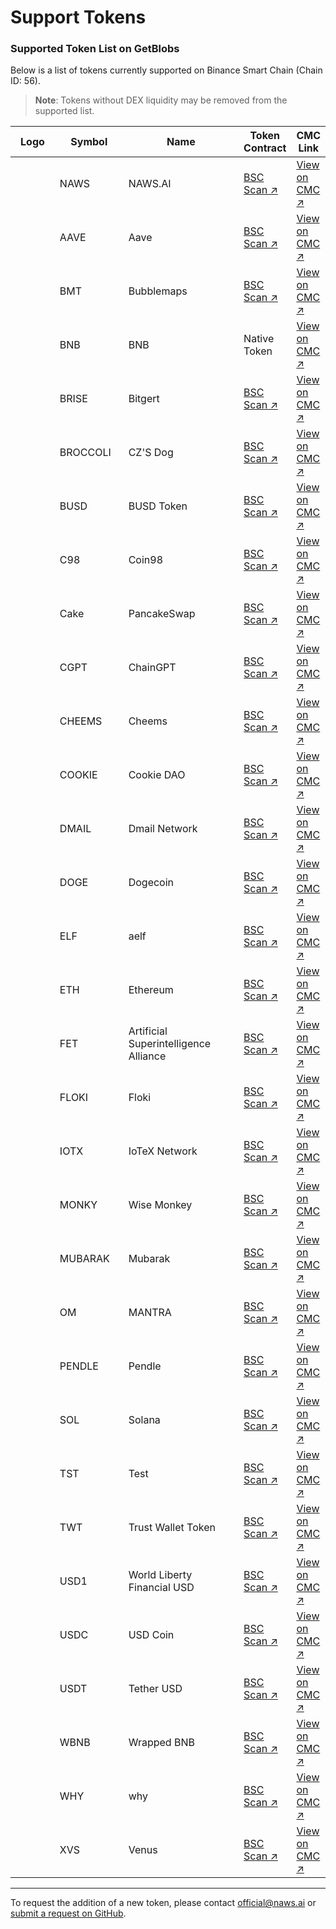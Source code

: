 # Support Tokens

### Supported Token List on GetBlobs

Below is a list of tokens currently supported on Binance Smart Chain (Chain ID: 56).

> **Note**: Tokens without DEX liquidity may be removed from the supported list.

<table><thead><tr><th width="87.5">Logo</th><th width="118">Symbol</th><th width="243.5">Name</th><th>Token Contract</th><th>CMC Link</th></tr></thead><tbody><tr><td><img src="https://camo.githubusercontent.com/05db8716fe1d07356b1f5426513c69a37215169a3f6727e874b580f60cab2f5a/68747470733a2f2f73332e61702d6e6f727468656173742d322e616d617a6f6e6177732e636f6d2f63646e2e6e6177732e61692f696d616765732f636f696e2d6c6f676f732f746f6b656e5f73796d626f6c735f6e6177732e706e67" alt="" data-size="line"></td><td>NAWS</td><td>NAWS.AI</td><td><a href="https://bscscan.com/token/0x726a54E04f394b6e44e58a2D7CB0fEc61361D10E">BSC Scan ↗</a></td><td><a href="https://coinmarketcap.com/currencies/naws-ai">View on CMC ↗</a></td></tr><tr><td><img src="https://camo.githubusercontent.com/8e10431de601ce667064f4e249e7569090c34d57d22b3e8b0d77431f086f1516/68747470733a2f2f73332e61702d6e6f727468656173742d322e616d617a6f6e6177732e636f6d2f63646e2e6e6177732e61692f696d616765732f636f696e2d6c6f676f732f746f6b656e5f73796d626f6c735f616176652e706e67" alt="" data-size="line"></td><td>AAVE</td><td>Aave</td><td><a href="https://bscscan.com/token/0xfb6115445bff7b52feb98650c87f44907e58f802">BSC Scan ↗</a></td><td><a href="https://coinmarketcap.com/currencies/aave">View on CMC ↗</a></td></tr><tr><td><img src="https://camo.githubusercontent.com/a52cf813e485d0006d59b831930af0454ed03d5d551353ab3aa3bbf8d18defd4/68747470733a2f2f73332e61702d6e6f727468656173742d322e616d617a6f6e6177732e636f6d2f63646e2e6e6177732e61692f696d616765732f636f696e2d6c6f676f732f746f6b656e5f73796d626f6c735f627562626c656d6170732e706e67" alt="" data-size="line"></td><td>BMT</td><td>Bubblemaps</td><td><a href="https://bscscan.com/token/0x7d814b9eD370Ec0a502EdC3267393bF62d891B62">BSC Scan ↗</a></td><td><a href="https://coinmarketcap.com/currencies/bubblemaps">View on CMC ↗</a></td></tr><tr><td><img src="https://camo.githubusercontent.com/08853cf09c7bd760fc1fcfe799a0df484a993d00c687ec4657f4499b95fcdaf0/68747470733a2f2f73332e61702d6e6f727468656173742d322e616d617a6f6e6177732e636f6d2f63646e2e6e6177732e61692f696d616765732f636f696e2d6c6f676f732f746f6b656e5f73796d626f6c735f77726170706564626e622e706e67" alt="" data-size="line"></td><td>BNB</td><td>BNB</td><td>Native Token</td><td><a href="https://coinmarketcap.com/currencies/bnb">View on CMC ↗</a></td></tr><tr><td><img src="https://camo.githubusercontent.com/9740af06f3fbf217e1f1241e0d24c29c7ae213fe8f93f1d2e3237e13c98d2787/68747470733a2f2f73332e61702d6e6f727468656173742d322e616d617a6f6e6177732e636f6d2f63646e2e6e6177732e61692f696d616765732f636f696e2d6c6f676f732f746f6b656e5f73796d626f6c735f626974726973652e737667" alt="" data-size="line"></td><td>BRISE</td><td>Bitgert</td><td><a href="https://bscscan.com/token/0x8FFf93E810a2eDaaFc326eDEE51071DA9d398E83">BSC Scan ↗</a></td><td><a href="https://coinmarketcap.com/currencies/bitrise-token">View on CMC ↗</a></td></tr><tr><td><img src="https://camo.githubusercontent.com/084b2609b7fbd6204d3f2c15bd577673a0ca90edeb8c9e0030ce6e9b97c16e38/68747470733a2f2f73332e61702d6e6f727468656173742d322e616d617a6f6e6177732e636f6d2f63646e2e6e6177732e61692f696d616765732f636f696e2d6c6f676f732f746f6b656e5f73796d626f6c735f637a73646f672e706e67" alt="" data-size="line"></td><td>BROCCOLI</td><td>CZ'S Dog</td><td><a href="https://bscscan.com/token/0x6d5AD1592ed9D6D1dF9b93c793AB759573Ed6714">BSC Scan ↗</a></td><td><a href="https://coinmarketcap.com/currencies/czsdog-broccoli">View on CMC ↗</a></td></tr><tr><td><img src="https://camo.githubusercontent.com/1e48c2fe4a70ffe797eeb22996077bc0359d3a0cae143225a701d9ff0f72cecd/68747470733a2f2f73332e61702d6e6f727468656173742d322e616d617a6f6e6177732e636f6d2f63646e2e6e6177732e61692f696d616765732f636f696e2d6c6f676f732f746f6b656e5f73796d626f6c735f627573642e706e67" alt="" data-size="line"></td><td>BUSD</td><td>BUSD Token</td><td><a href="https://bscscan.com/token/0xe9e7CEA3DedcA5984780Bafc599bD69ADd087D56">BSC Scan ↗</a></td><td><a href="https://coinmarketcap.com/currencies/binance-usd">View on CMC ↗</a></td></tr><tr><td><img src="https://camo.githubusercontent.com/857ef5577a7c899b76058d5efd219e52c3e9dc69e3efa85b49c8b6dddfb1b4c2/68747470733a2f2f73332e61702d6e6f727468656173742d322e616d617a6f6e6177732e636f6d2f63646e2e6e6177732e61692f696d616765732f636f696e2d6c6f676f732f746f6b656e5f73796d626f6c735f636f696e39382e706e67" alt="" data-size="line"></td><td>C98</td><td>Coin98</td><td><a href="https://bscscan.com/token/0xaEC945e04baF28b135Fa7c640f624f8D90F1C3a6">BSC Scan ↗</a></td><td><a href="https://coinmarketcap.com/currencies/coin98">View on CMC ↗</a></td></tr><tr><td><img src="https://camo.githubusercontent.com/83f62991712b7ab31a0fcf15eb6e5f9f5f0e60205ff727471f232957c439bf40/68747470733a2f2f73332e61702d6e6f727468656173742d322e616d617a6f6e6177732e636f6d2f63646e2e6e6177732e61692f696d616765732f636f696e2d6c6f676f732f746f6b656e5f73796d626f6c735f70616e63616b65737761702e737667" alt="" data-size="line"></td><td>Cake</td><td>PancakeSwap</td><td><a href="https://bscscan.com/token/0x0E09FaBB73Bd3Ade0a17ECC321fD13a19e81cE82">BSC Scan ↗</a></td><td><a href="https://coinmarketcap.com/currencies/pancakeswap">View on CMC ↗</a></td></tr><tr><td><img src="https://camo.githubusercontent.com/884b48fe8165f174fac0be27051ed65e7a8db545bc9390ef4ea855313f333673/68747470733a2f2f73332e61702d6e6f727468656173742d322e616d617a6f6e6177732e636f6d2f63646e2e6e6177732e61692f696d616765732f636f696e2d6c6f676f732f746f6b656e5f73796d626f6c735f636861696e6770742e706e67" alt="" data-size="line"></td><td>CGPT</td><td>ChainGPT</td><td><a href="https://bscscan.com/token/0x9840652DC04fb9db2C43853633f0F62BE6f00f98">BSC Scan ↗</a></td><td><a href="https://coinmarketcap.com/currencies/chaingpt">View on CMC ↗</a></td></tr><tr><td><img src="https://camo.githubusercontent.com/da98edff641490cf017600693b6c5180f1b00aba5e807765d4249e7850f5dc0a/68747470733a2f2f73332e61702d6e6f727468656173742d322e616d617a6f6e6177732e636f6d2f63646e2e6e6177732e61692f696d616765732f636f696e2d6c6f676f732f746f6b656e5f73796d626f6c735f636865656d732e706e67" alt="" data-size="line"></td><td>CHEEMS</td><td>Cheems</td><td><a href="https://bscscan.com/token/0x0DF0587216a4a1bB7d5082fdc491d93d2dD4B413">BSC Scan ↗</a></td><td><a href="https://coinmarketcap.com/currencies/cheems-pet">View on CMC ↗</a></td></tr><tr><td><img src="https://camo.githubusercontent.com/cd21514c4d60fbe34575f55b8885059a5492829a7e00fb3b1d5c6999874102bf/68747470733a2f2f73332e61702d6e6f727468656173742d322e616d617a6f6e6177732e636f6d2f63646e2e6e6177732e61692f696d616765732f636f696e2d6c6f676f732f746f6b656e5f73796d626f6c735f636f6f6b696564616f2e706e67" alt="" data-size="line"></td><td>COOKIE</td><td>Cookie DAO</td><td><a href="https://bscscan.com/token/0xC0041EF357B183448B235a8Ea73Ce4E4eC8c265F">BSC Scan ↗</a></td><td><a href="https://coinmarketcap.com/currencies/cookie">View on CMC ↗</a></td></tr><tr><td><img src="https://camo.githubusercontent.com/e96ddcf0f7f3d871c682b432914441513707f8f1121050116fb2cf6d958b1771/68747470733a2f2f73332e61702d6e6f727468656173742d322e616d617a6f6e6177732e636f6d2f63646e2e6e6177732e61692f696d616765732f636f696e2d6c6f676f732f746f6b656e5f73796d626f6c735f646d61696c2e737667" alt="" data-size="line"></td><td>DMAIL</td><td>Dmail Network</td><td><a href="https://bscscan.com/token/0xcc6f1e1b87cfcbe9221808d2d85c501aab0b5192">BSC Scan ↗</a></td><td><a href="https://coinmarketcap.com/currencies/dmail-network">View on CMC ↗</a></td></tr><tr><td><img src="https://camo.githubusercontent.com/db955ca085ec11bbcdf386948324da67dfbb806fac3141cb6b2e42b56700faf5/68747470733a2f2f73332e61702d6e6f727468656173742d322e616d617a6f6e6177732e636f6d2f63646e2e6e6177732e61692f696d616765732f636f696e2d6c6f676f732f746f6b656e5f73796d626f6c735f646f67652e706e67" alt="" data-size="line"></td><td>DOGE</td><td>Dogecoin</td><td><a href="https://bscscan.com/token/0xbA2aE424d960c26247Dd6c32edC70B295c744C43">BSC Scan ↗</a></td><td><a href="https://coinmarketcap.com/currencies/dogecoin">View on CMC ↗</a></td></tr><tr><td><img src="https://camo.githubusercontent.com/501ca7447b4d57eadd5f65d9465ddcb360b0a2ff861fe6fc0d8021e7d405dd23/68747470733a2f2f73332e61702d6e6f727468656173742d322e616d617a6f6e6177732e636f6d2f63646e2e6e6177732e61692f696d616765732f636f696e2d6c6f676f732f746f6b656e5f73796d626f6c735f61656c662e737667" alt=""></td><td>ELF</td><td>aelf</td><td><a href="https://bscscan.com/token/0xa3f020a5C92e15be13CAF0Ee5C95cF79585EeCC9">BSC Scan ↗</a></td><td><a href="https://coinmarketcap.com/currencies/aelf">View on CMC ↗</a></td></tr><tr><td><img src="https://camo.githubusercontent.com/2175d38880c8079606b63e59438bbec2df5f796cd510436619f426bdc1722af6/68747470733a2f2f73332e61702d6e6f727468656173742d322e616d617a6f6e6177732e636f6d2f63646e2e6e6177732e61692f696d616765732f636f696e2d6c6f676f732f746f6b656e5f73796d626f6c735f657468657265756d2e706e67" alt="" data-size="line"></td><td>ETH</td><td>Ethereum</td><td><a href="https://bscscan.com/token/0x2170Ed0880ac9A755fd29B2688956BD959F933F8">BSC Scan ↗</a></td><td><a href="https://coinmarketcap.com/currencies/ethereum">View on CMC ↗</a></td></tr><tr><td><img src="https://camo.githubusercontent.com/e60296f6df90afc07bc5435d0fc73f83c61849b9953a56a5eb711d13d2bab847/68747470733a2f2f73332e61702d6e6f727468656173742d322e616d617a6f6e6177732e636f6d2f63646e2e6e6177732e61692f696d616765732f636f696e2d6c6f676f732f746f6b656e5f73796d626f6c735f6172746966696369616c2e706e67" alt="" data-size="line"></td><td>FET</td><td>Artificial Superintelligence Alliance</td><td><a href="https://bscscan.com/token/0x031b41e504677879370e9dbcf937283a8691fa7f">BSC Scan ↗</a></td><td><a href="https://coinmarketcap.com/currencies/artificial-superintelligence-alliance">View on CMC ↗</a></td></tr><tr><td><img src="https://camo.githubusercontent.com/81fe771e0c65c04061b94acd4ae4ae99efe18c0d012553c65df160f66b9dea86/68747470733a2f2f73332e61702d6e6f727468656173742d322e616d617a6f6e6177732e636f6d2f63646e2e6e6177732e61692f696d616765732f636f696e2d6c6f676f732f746f6b656e5f73796d626f6c735f666c6f6b692e706e67" alt="" data-size="line"></td><td>FLOKI</td><td>Floki</td><td><a href="https://bscscan.com/token/0xfb5B838b6cfEEdC2873aB27866079AC55363D37E">BSC Scan ↗</a></td><td><a href="https://coinmarketcap.com/currencies/floki-inu">View on CMC ↗</a></td></tr><tr><td><img src="https://camo.githubusercontent.com/32ce9f275edfaee401a6a062adf2a402de73267aaef2a8fa5318c1858821d51e/68747470733a2f2f73332e61702d6e6f727468656173742d322e616d617a6f6e6177732e636f6d2f63646e2e6e6177732e61692f696d616765732f636f696e2d6c6f676f732f746f6b656e5f73796d626f6c735f696f7465782e737667" alt="" data-size="line"></td><td>IOTX</td><td>IoTeX Network</td><td><a href="https://bscscan.com/token/0x9678e42cebeb63f23197d726b29b1cb20d0064e5">BSC Scan ↗</a></td><td><a href="https://coinmarketcap.com/currencies/iotex">View on CMC ↗</a></td></tr><tr><td><img src="https://camo.githubusercontent.com/680f080a09494a293d9ad88a038a48e120f1fff009f7767261a23aff6e823efd/68747470733a2f2f73332e61702d6e6f727468656173742d322e616d617a6f6e6177732e636f6d2f63646e2e6e6177732e61692f696d616765732f636f696e2d6c6f676f732f746f6b656e5f73796d626f6c735f776973656d6f6e6b65792e706e67" alt="" data-size="line"></td><td>MONKY</td><td>Wise Monkey</td><td><a href="https://bscscan.com/token/0x59E69094398AfbEA632F8Bd63033BdD2443a3Be1">BSC Scan ↗</a></td><td><a href="https://coinmarketcap.com/currencies/wise-monkey">View on CMC ↗</a></td></tr><tr><td><img src="https://camo.githubusercontent.com/441d37b1adc5e4135e84e0c1ff28d9c1d3ec93ca11640aac68ca73b07681dd94/68747470733a2f2f73332e61702d6e6f727468656173742d322e616d617a6f6e6177732e636f6d2f63646e2e6e6177732e61692f696d616765732f636f696e2d6c6f676f732f746f6b656e5f73796d626f6c735f6d7562726172616b2e706e67" alt="" data-size="line"></td><td>MUBARAK</td><td>Mubarak</td><td><a href="https://bscscan.com/token/0x5C85D6C6825aB4032337F11Ee92a72DF936b46F6">BSC Scan ↗</a></td><td><a href="https://coinmarketcap.com/currencies/mubarak">View on CMC ↗</a></td></tr><tr><td><img src="https://camo.githubusercontent.com/2b5ffbfc864d02c5d6f9265cb1a1353484d317c284697d320199d11c9499bb2f/68747470733a2f2f73332e61702d6e6f727468656173742d322e616d617a6f6e6177732e636f6d2f63646e2e6e6177732e61692f696d616765732f636f696e2d6c6f676f732f746f6b656e5f73796d626f6c735f6d616e7472612e706e67" alt="" data-size="line"></td><td>OM</td><td>MANTRA</td><td><a href="https://bscscan.com/token/0xf78d2e7936f5fe18308a3b2951a93b6c4a41f5e2">BSC Scan ↗</a></td><td><a href="https://coinmarketcap.com/currencies/mantra">View on CMC ↗</a></td></tr><tr><td><img src="https://camo.githubusercontent.com/3d93d163a491f9d135a2cf45b647e3182b1d7420214756efc97226df29d80dfd/68747470733a2f2f73332e61702d6e6f727468656173742d322e616d617a6f6e6177732e636f6d2f63646e2e6e6177732e61692f696d616765732f636f696e2d6c6f676f732f746f6b656e5f73796d626f6c735f70656e646c652e706e67" alt="" data-size="line"></td><td>PENDLE</td><td>Pendle</td><td><a href="https://bscscan.com/token/0xb3Ed0A426155B79B898849803E3B36552f7ED507">BSC Scan ↗</a></td><td><a href="https://coinmarketcap.com/currencies/pendle">View on CMC ↗</a></td></tr><tr><td><img src="https://camo.githubusercontent.com/6e8362309aedb0f953a5aae99d7d1fc2812d7abeb129ad1ad6f33ff70b07450f/68747470733a2f2f73332e61702d6e6f727468656173742d322e616d617a6f6e6177732e636f6d2f63646e2e6e6177732e61692f696d616765732f636f696e2d6c6f676f732f746f6b656e5f73796d626f6c735f736f6c616e612e706e67" alt="" data-size="line"></td><td>SOL</td><td>Solana</td><td><a href="https://bscscan.com/token/0x570A5D26f7765Ecb712C0924E4De545B89fD43dF">BSC Scan ↗</a></td><td><a href="https://coinmarketcap.com/currencies/solana">View on CMC ↗</a></td></tr><tr><td><img src="https://camo.githubusercontent.com/7f2477f041857647860fb72c3488142d9ac9852060eff49787b995cb179164c8/68747470733a2f2f73332e61702d6e6f727468656173742d322e616d617a6f6e6177732e636f6d2f63646e2e6e6177732e61692f696d616765732f636f696e2d6c6f676f732f746f6b656e5f73796d626f6c735f7473742e706e67" alt="" data-size="line"></td><td>TST</td><td>Test</td><td><a href="https://bscscan.com/token/0x86Bb94DdD16Efc8bc58e6b056e8df71D9e666429">BSC Scan ↗</a></td><td><a href="https://coinmarketcap.com/currencies/test-token-bsc">View on CMC ↗</a></td></tr><tr><td><img src="https://camo.githubusercontent.com/06adc3f1f85c6505cc505c97b1ead5bf973854a9c0b859bc91a6d28ffe6e2c7f/68747470733a2f2f73332e61702d6e6f727468656173742d322e616d617a6f6e6177732e636f6d2f63646e2e6e6177732e61692f696d616765732f636f696e2d6c6f676f732f746f6b656e5f73796d626f6c735f747275737477616c6c65742e706e67" alt="" data-size="line"></td><td>TWT</td><td>Trust Wallet Token</td><td><a href="https://bscscan.com/token/0x4b0f1812e5df2a09796481ff14017e6005508003">BSC Scan ↗</a></td><td><a href="https://coinmarketcap.com/currencies/trust-wallet-token">View on CMC ↗</a></td></tr><tr><td><img src="https://camo.githubusercontent.com/1dc2e572ecc43466776d0e2a7f307452d9776ccbb7604ad030c58a186b456b90/68747470733a2f2f73332e61702d6e6f727468656173742d322e616d617a6f6e6177732e636f6d2f63646e2e6e6177732e61692f696d616765732f636f696e2d6c6f676f732f746f6b656e5f73796d626f6c735f776f726c645f6c6962657274795f66696e616e6369616c2e706e67" alt="" data-size="line"></td><td>USD1</td><td>World Liberty Financial USD</td><td><a href="https://bscscan.com/token/0x8d0D000Ee44948FC98c9B98A4FA4921476f08B0d">BSC Scan ↗</a></td><td><a href="https://coinmarketcap.com/currencies/usd1">View on CMC ↗</a></td></tr><tr><td><img src="https://camo.githubusercontent.com/7be3da742a05f2ff0f1355d5d938cbb5bf993701fdc490ab910200f67f91aa0e/68747470733a2f2f73332e61702d6e6f727468656173742d322e616d617a6f6e6177732e636f6d2f63646e2e6e6177732e61692f696d616765732f636f696e2d6c6f676f732f746f6b656e5f73796d626f6c735f7573642e706e67" alt="" data-size="line"></td><td>USDC</td><td>USD Coin</td><td><a href="https://bscscan.com/token/0x8AC76a51cc950d9822D68b83fE1Ad97B32Cd580d">BSC Scan ↗</a></td><td><a href="https://coinmarketcap.com/currencies/usd-coin">View on CMC ↗</a></td></tr><tr><td><img src="https://camo.githubusercontent.com/0b82139a36fcab92af98f10894983ceb943029e890ed87e11bfd3a3ecc962f26/68747470733a2f2f73332e61702d6e6f727468656173742d322e616d617a6f6e6177732e636f6d2f63646e2e6e6177732e61692f696d616765732f636f696e2d6c6f676f732f746f6b656e5f73796d626f6c735f746574686572757364742e706e67" alt="" data-size="line"></td><td>USDT</td><td>Tether USD</td><td><a href="https://bscscan.com/token/0x55d398326f99059fF775485246999027B3197955">BSC Scan ↗</a></td><td><a href="https://coinmarketcap.com/currencies/tether">View on CMC ↗</a></td></tr><tr><td><img src="https://camo.githubusercontent.com/08853cf09c7bd760fc1fcfe799a0df484a993d00c687ec4657f4499b95fcdaf0/68747470733a2f2f73332e61702d6e6f727468656173742d322e616d617a6f6e6177732e636f6d2f63646e2e6e6177732e61692f696d616765732f636f696e2d6c6f676f732f746f6b656e5f73796d626f6c735f77726170706564626e622e706e67" alt="" data-size="line"></td><td>WBNB</td><td>Wrapped BNB</td><td><a href="https://bscscan.com/token/0xbb4CdB9CBd36B01bD1cBaEBF2De08d9173bc095c">BSC Scan ↗</a></td><td><a href="https://coinmarketcap.com/currencies/wbnb">View on CMC ↗</a></td></tr><tr><td><img src="https://camo.githubusercontent.com/4a8b2c7d57978b7892f6bb111d7f8dc5312c3b93201919f6fbcd67f3185c8f86/68747470733a2f2f73332e61702d6e6f727468656173742d322e616d617a6f6e6177732e636f6d2f63646e2e6e6177732e61692f696d616765732f636f696e2d6c6f676f732f746f6b656e5f73796d626f6c735f7768792e706e67" alt="" data-size="line"></td><td>WHY</td><td>why</td><td><a href="https://bscscan.com/token/0x9eC02756A559700d8D9e79ECe56809f7bcC5dC27">BSC Scan ↗</a></td><td><a href="https://coinmarketcap.com/currencies/why">View on CMC ↗</a></td></tr><tr><td><img src="https://camo.githubusercontent.com/dd74612c85ad6606b289d8a6f1e60fbe4e792f2b264b7ff74db14c0df707d9a0/68747470733a2f2f73332e61702d6e6f727468656173742d322e616d617a6f6e6177732e636f6d2f63646e2e6e6177732e61692f696d616765732f636f696e2d6c6f676f732f746f6b656e5f73796d626f6c735f76656e75732e706e67" alt="" data-size="line"></td><td>XVS</td><td>Venus</td><td><a href="https://bscscan.com/token/0xcF6BB5389c92Bdda8a3747Ddb454cB7a64626C63">BSC Scan ↗</a></td><td><a href="https://coinmarketcap.com/currencies/venus">View on CMC ↗</a></td></tr></tbody></table>

***

To request the addition of a new token, please contact [official@naws.ai](mailto:official@naws.ai) or [submit a request on GitHub](https://github.com/naws-ai/getblobs-token-list/blob/main/CONTRIBUTING.md).
